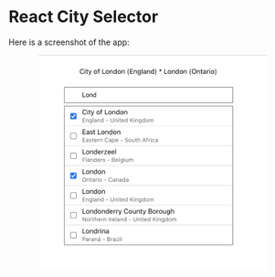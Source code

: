 # React City Selector

Here is a screenshot of the app:

<p align="center">
  <img src="screenshot.png" width="400"/>
</p>
